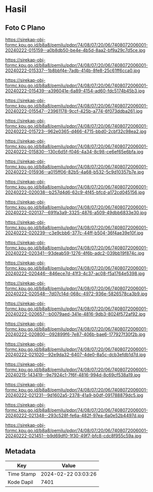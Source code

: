 # Hasil

## Foto C Plano

https://sirekap-obj-formc.kpu.go.id/b8a8/pemilu/pdpr/74/08/07/20/06/7408072006001-20240222-015159--a0b8db50-be4e-4b5d-8aa2-bf9a29c7d5ce.jpg

https://sirekap-obj-formc.kpu.go.id/b8a8/pemilu/pdpr/74/08/07/20/06/7408072006001-20240222-015337--1b8bbf4e-7adb-414b-8fe8-25c61ff6cca0.jpg

https://sirekap-obj-formc.kpu.go.id/b8a8/pemilu/pdpr/74/08/07/20/06/7408072006001-20240222-015439--a396041e-6a89-4154-ad60-fdc5174b45b3.jpg

https://sirekap-obj-formc.kpu.go.id/b8a8/pemilu/pdpr/74/08/07/20/06/7408072006001-20240222-015547--23961178-9ccf-425b-a774-6f073ddba261.jpg

https://sirekap-obj-formc.kpu.go.id/b8a8/pemilu/pdpr/74/08/07/20/06/7408072006001-20240222-015723--962e0365-d466-4715-bbd0-2cbf32c98ea2.jpg

https://sirekap-obj-formc.kpu.go.id/b8a8/pemilu/pdpr/74/08/07/20/06/7408072006001-20240222-015830--130c6d5f-f046-4a34-8c98-ce6ef65e6bfa.jpg

https://sirekap-obj-formc.kpu.go.id/b8a8/pemilu/pdpr/74/08/07/20/06/7408072006001-20240222-015936--a015ff06-82b5-4a68-b532-5c9d10357b7e.jpg

https://sirekap-obj-formc.kpu.go.id/b8a8/pemilu/pdpr/74/08/07/20/06/7408072006001-20240222-020038--b257d4d6-62c9-4f45-bfcd-a172cd045156.jpg

https://sirekap-obj-formc.kpu.go.id/b8a8/pemilu/pdpr/74/08/07/20/06/7408072006001-20240222-020137--691fa3a9-3325-4876-a509-49dbb6833e30.jpg

https://sirekap-obj-formc.kpu.go.id/b8a8/pemilu/pdpr/74/08/07/20/06/7408072006001-20240222-020239--c3e9cbb6-377c-44ff-b504-36f4ae39e10f.jpg

https://sirekap-obj-formc.kpu.go.id/b8a8/pemilu/pdpr/74/08/07/20/06/7408072006001-20240222-020341--93deab59-1276-4f6b-adc2-039bb19f874c.jpg

https://sirekap-obj-formc.kpu.go.id/b8a8/pemilu/pdpr/74/08/07/20/06/7408072006001-20240222-020446--846ece7d-41f3-4c37-ac08-f5a1764e5398.jpg

https://sirekap-obj-formc.kpu.go.id/b8a8/pemilu/pdpr/74/08/07/20/06/7408072006001-20240222-020548--7d07c14d-068c-4972-936e-5826578ca3b9.jpg

https://sirekap-obj-formc.kpu.go.id/b8a8/pemilu/pdpr/74/08/07/20/06/7408072006001-20240222-020657--b0079aed-341e-4816-9db3-8024f572af92.jpg

https://sirekap-obj-formc.kpu.go.id/b8a8/pemilu/pdpr/74/08/07/20/06/7408072006001-20240222-020800--092899f6-7e87-406b-bae6-177927f30f2b.jpg

https://sirekap-obj-formc.kpu.go.id/b8a8/pemilu/pdpr/74/08/07/20/06/7408072006001-20240222-021020--92e9da32-6407-4de0-8a5c-dcb3efdb1d7d.jpg

https://sirekap-obj-formc.kpu.go.id/b8a8/pemilu/pdpr/74/08/07/20/06/7408072006001-20240215-143419--9e7924c1-7f6f-4816-994d-8c69cf538a19.jpg

https://sirekap-obj-formc.kpu.go.id/b8a8/pemilu/pdpr/74/08/07/20/06/7408072006001-20240222-021231--9d1602a5-2378-41a9-b0df-091788879dc5.jpg

https://sirekap-obj-formc.kpu.go.id/b8a8/pemilu/pdpr/74/08/07/20/06/7408072006001-20240222-021348--293c528f-fe6a-482f-97ea-6a0e52b4497d.jpg

https://sirekap-obj-formc.kpu.go.id/b8a8/pemilu/pdpr/74/08/07/20/06/7408072006001-20240222-021451--b9d69df0-1f30-49f7-bfc8-cdc8f955c59a.jpg


## Metadata

| Key        | Value               |
| ---------- | ------------------- |
| Time Stamp | 2024-02-22 03:03:26 |
| Kode Dapil | 7401                |



